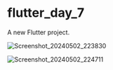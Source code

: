 # flutter_day_7

A new Flutter project.

![Screenshot_20240502_223830](https://github.com/msx-git/flutter_day_7/assets/93339658/664aeda7-4d04-480b-a6fb-d87ad787fe79)

![Screenshot_20240502_224711](https://github.com/msx-git/flutter_day_7/assets/93339658/a6c9ad27-66ee-4a29-aa98-2a76412668b9)
